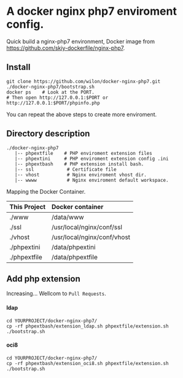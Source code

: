 # A docker nginx php7 enviroment config.

Quick build a nginx-php7 environment, Docker image from https://github.com/skiy-dockerfile/nginx-php7.

## Install

```shell
git clone https://github.com/wilon/docker-nginx-php7.git
./docker-nginx-php7/bootstrap.sh
docker ps    # Look at the PORT.
# Then open http://127.0.0.1:$PORT or http://127.0.0.1:$PORT/phpinfo.php
```
You can repeat the above steps to create more enviroment.

## Directory description

```
./docker-nginx-php7
   |-- phpextfile    # PHP enviroment extension files
   |-- phpextini     # PHP enviroment extension config .ini
   |-- phpextbash    # PHP extension install bash.
   |-- ssl            # Certificate file
   |-- vhost          # Nginx enviroment vhost dir.
   |-- wwww           # Nginx enviroment default workspace.
```

Mapping the Docker Container.

| This Project  | Docker container              |
| --------      | :--------                     |
| ./www         | /data/www                     |
| ./ssl         | /usr/local/nginx/conf/ssl     |
| ./vhost       | /usr/local/nginx/conf/vhost   |
| ./phpextini   | /data/phpextini               |
| ./phpextfile  | /data/phpextfile              |

## Add php extension

Increasing... Wellcom to `Pull Requests`.

#### ldap
```shell
cd YOURPROJECT/docker-nginx-php7/
cp -rf phpextbash/extension_ldap.sh phpextfile/extension.sh
./bootstrap.sh
```


#### oci8
```shell
cd YOURPROJECT/docker-nginx-php7/
cp -rf phpextbash/extension_oci8.sh phpextfile/extension.sh
./bootstrap.sh
```
